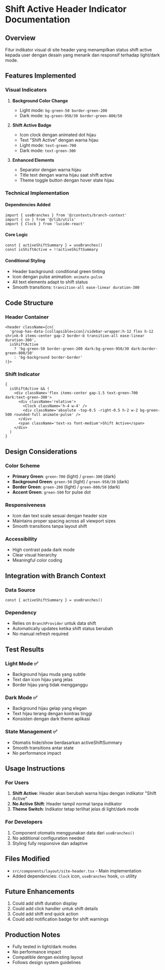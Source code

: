 # Shift Active Header Indicator Documentation

## Overview

Fitur indikator visual di site header yang menampilkan status shift active kepada user dengan desain yang menarik dan responsif terhadap light/dark mode.

## Features Implemented

### Visual Indicators

1. **Background Color Change**

   - Light mode: `bg-green-50 border-green-200`
   - Dark mode: `bg-green-950/30 border-green-800/50`

2. **Shift Active Badge**

   - Icon clock dengan animated dot hijau
   - Text "Shift Active" dengan warna hijau
   - Light mode: `text-green-700`
   - Dark mode: `text-green-300`

3. **Enhanced Elements**
   - Separator dengan warna hijau
   - Title text dengan warna hijau saat shift active
   - Theme toggle button dengan hover state hijau

### Technical Implementation

#### Dependencies Added

```tsx
import { useBranches } from '@/contexts/branch-context'
import { cn } from '@/lib/utils'
import { Clock } from 'lucide-react'
```

#### Core Logic

```tsx
const { activeShiftSummary } = useBranches()
const isShiftActive = !!activeShiftSummary
```

#### Conditional Styling

- Header background: conditional green tinting
- Icon dengan pulse animation: `animate-pulse`
- All text elements adapt to shift status
- Smooth transitions: `transition-all ease-linear duration-300`

## Code Structure

### Header Container

```tsx
<header className={cn(
  'group-has-data-[collapsible=icon]/sidebar-wrapper:h-12 flex h-12 shrink-0 items-center gap-2 border-b transition-all ease-linear duration-300',
  isShiftActive
    ? 'bg-green-50 border-green-200 dark:bg-green-950/30 dark:border-green-800/50'
    : 'bg-background border-border'
)}>
```

### Shift Indicator

```tsx
{
  isShiftActive && (
    <div className='flex items-center gap-1.5 text-green-700 dark:text-green-300'>
      <div className='relative'>
        <Clock className='h-4 w-4' />
        <div className='absolute -top-0.5 -right-0.5 h-2 w-2 bg-green-500 rounded-full animate-pulse' />
      </div>
      <span className='text-xs font-medium'>Shift Active</span>
    </div>
  )
}
```

## Design Considerations

### Color Scheme

- **Primary Green**: `green-700` (light) / `green-300` (dark)
- **Background Green**: `green-50` (light) / `green-950/30` (dark)
- **Border Green**: `green-200` (light) / `green-800/50` (dark)
- **Accent Green**: `green-500` for pulse dot

### Responsiveness

- Icon dan text scale sesuai dengan header size
- Maintains proper spacing across all viewport sizes
- Smooth transitions tanpa layout shift

### Accessibility

- High contrast pada dark mode
- Clear visual hierarchy
- Meaningful color coding

## Integration with Branch Context

### Data Source

```tsx
const { activeShiftSummary } = useBranches()
```

### Dependency

- Relies on `BranchProvider` untuk data shift
- Automatically updates ketika shift status berubah
- No manual refresh required

## Test Results

### Light Mode ✅

- Background hijau muda yang subtle
- Text dan icon hijau yang jelas
- Border hijau yang tidak mengganggu

### Dark Mode ✅

- Background hijau gelap yang elegan
- Text hijau terang dengan kontras tinggi
- Konsisten dengan dark theme aplikasi

### State Management ✅

- Otomatis hide/show berdasarkan activeShiftSummary
- Smooth transitions antar state
- No performance impact

## Usage Instructions

### For Users

1. **Shift Active**: Header akan berubah warna hijau dengan indikator "Shift Active"
2. **No Active Shift**: Header tampil normal tanpa indikator
3. **Theme Switch**: Indikator tetap terlihat jelas di light/dark mode

### For Developers

1. Component otomatis menggunakan data dari `useBranches()`
2. No additional configuration needed
3. Styling fully responsive dan adaptive

## Files Modified

- `src/components/layout/site-header.tsx` - Main implementation
- Added dependencies: `Clock` icon, `useBranches` hook, `cn` utility

## Future Enhancements

1. Could add shift duration display
2. Could add click handler untuk shift details
3. Could add shift end quick action
4. Could add notification badge for shift warnings

## Production Notes

- Fully tested in light/dark modes
- No performance impact
- Compatible dengan existing layout
- Follows design system guidelines
